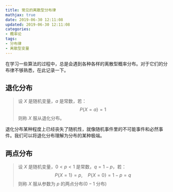 ```yaml
---
title: 常见的离散型分布律
mathjax: true
date: 2019-06-30 12:11:08
updated: 2019-06-30 12:11:08
categories:
- 概率论
tags:
- 分布律
- 离散型变量
---
```


在学习一些算法的过程中，总是会遇到各种各样的离散型概率分布。对于它们的分布律不够熟悉，在此记录一下。

<!--more-->

## 退化分布

> 设 $X$ 是随机变量，$a$ 是常数，若：
> $$
> P\lbrace X = a \rbrace = 1
> $$
> 则称 $X$ 服从退化分布。

退化分布某种程度上已经丧失了随机性，就像随机事件里的不可能事件和必然事件。我们可以将退化分布理解为分布的某种极端。

## 两点分布

> 设 $X$ 是随机变量，$0 < p < 1$ 是常数，$q = 1 - p$，若：
> $$
> P \lbrace X = 1 \rbrace = p, \quad P \lbrace X = 0 \rbrace = 1 - p = q
> $$
> 则称 $X$ 服从参数为 $p$ 的两点分布($0-1$ 分布)